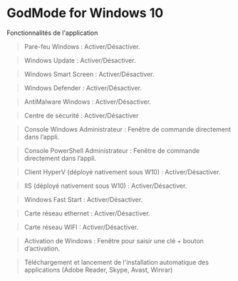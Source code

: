 # GodMode for Windows 10

Fonctionnalités de l'application

> Pare-feu Windows : Activer/Désactiver.

> Windows Update : Activer/Désactiver.

> Windows Smart Screen : Activer/Désactiver.

> Windows Defender : Activer/Désactiver.

> AntiMalware Windows : Activer/Désactiver.

> Centre de sécurité : Activer/Désactiver

> Console Windows Administrateur : Fenêtre de commande directement dans l’appli.

> Console PowerShell Administrateur : Fenêtre de commande directement dans l’appli.

> Client HyperV (déployé nativement sous W10) : Activer/Désactiver.

> IIS (déployé nativement sous W10) : Activer/Désactiver.

> Windows Fast Start : Activer/Désactiver.

> Carte réseau ethernet : Activer/Désactiver.

> Carte réseau WIFI : Activer/Désactiver.

> Activation de Windows : Fenêtre pour saisir une clé + bouton d’activation.

> Téléchargement et lancement de l'installation automatique des applications (Adobe Reader, Skype, Avast, Winrar)
